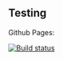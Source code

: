 ## Testing
Github Pages: 

[![Build status](https://ci.appveyor.com/api/projects/status/7d4jwvbfwj9ecc3w?svg=true)](https://ci.appveyor.com/project/Antikab/ahj-testing)